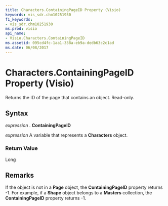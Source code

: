```yaml
---
title: Characters.ContainingPageID Property (Visio)
keywords: vis_sdr.chm10251930
f1_keywords:
- vis_sdr.chm10251930
ms.prod: visio
api_name:
- Visio.Characters.ContainingPageID
ms.assetid: 095cd4fc-1aa1-338a-eb9a-dedb63c2c1ad
ms.date: 06/08/2017
---
```



# Characters.ContainingPageID Property (Visio)

Returns the ID of the page that contains an object. Read-only.


## Syntax

 _expression_ . **ContainingPageID**

 _expression_ A variable that represents a **Characters** object.


### Return Value

Long


## Remarks

If the object is not in a **Page** object, the **ContainingPageID** property returns -1. For example, if a **Shape** object belongs to a **Masters** collection, the **ContainingPageID** property returns -1.


